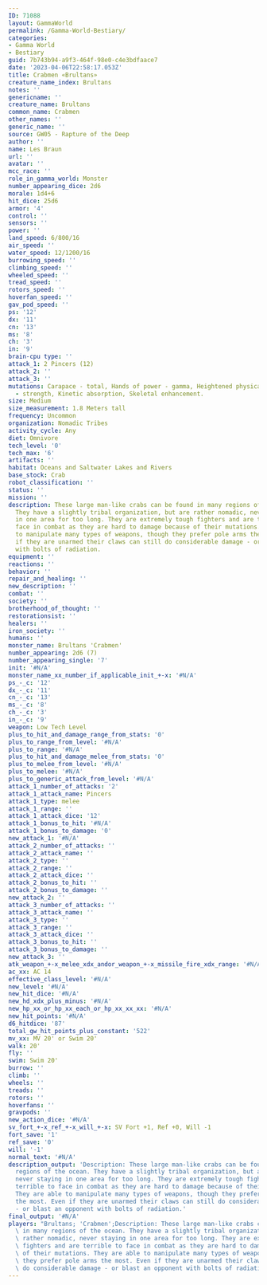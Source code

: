 ```yaml
---
ID: 71088
layout: GammaWorld
permalink: /Gamma-World-Bestiary/
categories:
- Gamma World
- Bestiary
guid: 7b743b94-a9f3-464f-98e0-c4e3bdfaace7
date: '2023-04-06T22:58:17.053Z'
title: Crabmen «Brultans»
creature_name_index: Brultans
notes: ''
genericname: ''
creature_name: Brultans
common_name: Crabmen
other_names: ''
generic_name: ''
source: GW05 - Rapture of the Deep
author: ''
name: Les Braun
url: ''
avatar: ''
mcc_race: ''
role_in_gamma_world: Monster
number_appearing_dice: 2d6
morale: 1d4+6
hit_dice: 25d6
armor: '4'
control: ''
sensors: ''
power: ''
land_speed: 6/800/16
air_speed: ''
water_speed: 12/1200/16
burrowing_speed: ''
climbing_speed: ''
wheeled_speed: ''
tread_speed: ''
rotors_speed: ''
hoverfan_speed: ''
gav_pod_speed: ''
ps: '12'
dx: '11'
cn: '13'
ms: '8'
ch: '3'
in: '9'
brain-cpu type: ''
attack_1: 2 Pincers (12)
attack_2: ''
attack_3: ''
mutations: Carapace - total, Hands of power - gamma, Heightened physical attribute
  - strength, Kinetic absorption, Skeletal enhancement.
size: Medium
size_measurement: 1.8 Meters tall
frequency: Uncommon
organization: Nomadic Tribes
activity_cycle: Any
diet: Omnivore
tech_level: '0'
tech_max: '6'
artifacts: ''
habitat: Oceans and Saltwater Lakes and Rivers
base_stock: Crab
robot_classification: ''
status: ''
mission: ''
description: These large man-like crabs can be found in many regions of the ocean.
  They have a slightly tribal organization, but are rather nomadic, never staying
  in one area for too long. They are extremely tough fighters and are terrible to
  face in combat as they are hard to damage because of their mutations. They are able
  to manipulate many types of weapons, though they prefer pole arms the most. Even
  if they are unarmed their claws can still do considerable damage - or blast an opponent
  with bolts of radiation.
equipment: ''
reactions: ''
behavior: ''
repair_and_healing: ''
new_description: ''
combat: ''
society: ''
brotherhood_of_thought: ''
restorationsist: ''
healers: ''
iron_society: ''
humans: ''
monster_name: Brultans 'Crabmen'
number_appearing: 2d6 (7)
number_appearing_single: '7'
init: '#N/A'
monster_name_xx_number_if_applicable_init_+-x: '#N/A'
ps_-_c: '12'
dx_-_c: '11'
cn_-_c: '13'
ms_-_c: '8'
ch_-_c: '3'
in_-_c: '9'
weapon: Low Tech Level
plus_to_hit_and_damage_range_from_stats: '0'
plus_to_range_from_level: '#N/A'
plus_to_range: '#N/A'
plus_to_hit_and_damage_melee_from_stats: '0'
plus_to_melee_from_level: '#N/A'
plus_to_melee: '#N/A'
plus_to_generic_attack_from_level: '#N/A'
attack_1_number_of_attacks: '2'
attack_1_attack_name: Pincers
attack_1_type: melee
attack_1_range: ''
attack_1_attack_dice: '12'
attack_1_bonus_to_hit: '#N/A'
attack_1_bonus_to_damage: '0'
new_attack_1: '#N/A'
attack_2_number_of_attacks: ''
attack_2_attack_name: ''
attack_2_type: ''
attack_2_range: ''
attack_2_attack_dice: ''
attack_2_bonus_to_hit: ''
attack_2_bonus_to_damage: ''
new_attack_2: ''
attack_3_number_of_attacks: ''
attack_3_attack_name: ''
attack_3_type: ''
attack_3_range: ''
attack_3_attack_dice: ''
attack_3_bonus_to_hit: ''
attack_3_bonus_to_damage: ''
new_attack_3: ''
atk_weapon_+-x_melee_xdx_andor_weapon_+-x_missile_fire_xdx_range: '#N/A'
ac_xx: AC 14
effective_class_level: '#N/A'
new_level: '#N/A'
new_hit_dice: '#N/A'
new_hd_xdx_plus_minus: '#N/A'
new_hp_xx_or_hp_xx_each_or_hp_xx_xx_xx: '#N/A'
new_hit_points: '#N/A'
d6_hitdice: '87'
total_gw_hit_points_plus_constant: '522'
mv_xx: MV 20' or Swim 20'
walk: 20'
fly: ''
swim: Swim 20'
burrow: ''
climb: ''
wheels: ''
treads: ''
rotors: ''
hoverfans: ''
gravpods: ''
new_action_dice: '#N/A'
sv_fort_+-x_ref_+-x_will_+-x: SV Fort +1, Ref +0, Will -1
fort_save: '1'
ref_save: '0'
will: '-1'
normal_text: '#N/A'
description_output: 'Description: These large man-like crabs can be found in many
  regions of the ocean. They have a slightly tribal organization, but are rather nomadic,
  never staying in one area for too long. They are extremely tough fighters and are
  terrible to face in combat as they are hard to damage because of their mutations.
  They are able to manipulate many types of weapons, though they prefer pole arms
  the most. Even if they are unarmed their claws can still do considerable damage
  - or blast an opponent with bolts of radiation.'
final_output: '#N/A'
players: "Brultans; 'Crabmen';Description: These large man-like crabs can be found\
  \ in many regions of the ocean. They have a slightly tribal organization, but are\
  \ rather nomadic, never staying in one area for too long. They are extremely tough\
  \ fighters and are terrible to face in combat as they are hard to damage because\
  \ of their mutations. They are able to manipulate many types of weapons, though\
  \ they prefer pole arms the most. Even if they are unarmed their claws can still\
  \ do considerable damage - or blast an opponent with bolts of radiation.|"
---
```

</br>